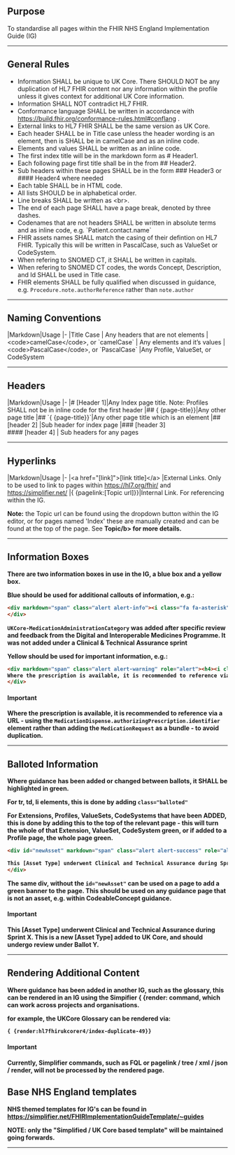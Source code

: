 ## Purpose  

To standardise all pages within the FHIR NHS England Implementation Guide (IG)

---

## General Rules 

- Information SHALL be unique to UK Core. There SHOULD NOT be any duplication of HL7 FHIR content nor any information within the profile unless it gives context for additional UK Core information. 
- Information SHALL NOT contradict HL7 FHIR. 
- Conformance language SHALL be written in accordance with <a href="https://build.fhir.org/conformance-rules.html#conflang">https://build.fhir.org/conformance-rules.html#conflang</a> . 
- External links to HL7 FHIR SHALL be the same version as UK Core. 
- Each header SHALL be in Title case unless the header wording is an element, then is SHALL be in camelCase and as an inline code. 
- Elements and values SHALL be written as an inline code. 
- The first index title will be in the markdown form as \# Header1. 
- Each following page first title shall be in the from \## Header2. 
- Sub headers within these pages SHALL be in the form \### Header3 or \#### Header4 where needed
- Each table SHALL be in HTML code.
- All lists SHOULD be in alphabetical order. 
- Line breaks SHALL be written as \<br>. 
- The end of each page SHALL have a page break, denoted by three dashes. 
- Codenames that are not headers SHALL be written in absolute terms and as inline code, e.g. \`Patient.contact.name\` 
- FHIR assets names SHALL match the casing of their defintion on HL7 FHIR. Typically this will be written in PascalCase, such as ValueSet or CodeSystem.
- When refering to SNOMED CT, it SHALL be written in capitals.
- When refering to SNOMED CT codes, the words Concept, Description, and Id SHALL be used in Title case.
- FHIR elements SHALL be fully qualified when discussed in guidance, e.g. `Procedure.note.authorReference` rather than `note.author`

---

## Naming Conventions 

|Markdown|Usage
|-
|Title Case | Any headers that are not elements 
|\<code>camelCase\</code>, or \`camelCase\` | Any elements and it’s values 
|\<code>PascalCase\</code>, or \`PascalCase\` |Any Profile, ValueSet, or CodeSystem 

---

## Headers 

|Markdown|Usage
|-
|# [Header 1]|Any Index page title. Note: Profiles SHALL not be in inline code for the first header
|## \{ \{page-title\}\}|Any other page title
|## \`\{ \{page-title\}}\`|Any other page title which is an element 
|## [header 2] |Sub header for index page 
|### [header 3] <br> #### [header 4] | Sub headers for any pages 

---

## Hyperlinks 

|Markdown|Usage
|-
|\<a href="[link]">[link title]\</a> |External Links. Only to be used to link to pages within https://hl7.org/fhir/ and https://simplifier.net/ 
|\{ \{pagelink:[Topic url]\}\}|Internal Link. For referencing within the IG.  

**Note:** the Topic url can be found using the dropdown button within the IG editor, or for pages named 'Index' these are manually created and can be found at the top of the page. See <b>Topic/b> for more details.

---

## Information Boxes 

There are two information boxes in use in the IG, a blue box and a yellow box. 

Blue should be used for additional callouts of information, e.g.:
~~~~html
<div markdown="span" class="alert alert-info"><i class="fa fa-asterisk"></i> <code>UKCore-MedicationAdministrationCategory</code> was added after specific review and feedback from the Digital and Interoperable Medicines Programme. It was not added under a Clinical & Technical Assurance sprint
</div>
~~~~
<div markdown="span" class="alert alert-info"><i class="fa fa-asterisk"></i> <code>UKCore-MedicationAdministrationCategory</code> was added after specific review and feedback from the Digital and Interoperable Medicines Programme. It was not added under a Clinical & Technical Assurance sprint
</div>

Yellow should be used for important information, e.g.:
~~~~html
<div markdown="span" class="alert alert-warning" role="alert"><h4><i class="fa fa-info-circle"></i> Important</h4>
Where the prescription is available, it is recommended to reference via a URL - using the <code>MedicationDispense.authorizingPrescription.identifier</code> element rather than adding the <code>MedicationRequest</code> as a bundle - to avoid duplication.
</div>
~~~~
<div markdown="span" class="alert alert-warning" role="alert"><h4><i class="fa fa-info-circle"></i> Important</h4>
Where the prescription is available, it is recommended to reference via a URL - using the <code>MedicationDispense.authorizingPrescription.identifier</code> element rather than adding the <code>MedicationRequest</code> as a bundle - to avoid duplication.
</div>

---

## Balloted Information

Where guidance has been added or changed between ballots, it SHALL be highlighted in green.

For tr, td, li elements, this is done by adding <code>class="balloted"</code>

For Extensions, Profiles, ValueSets, CodeSystems that have been ADDED, this is done by adding this to the top of the relevant page - this will turn the whole of that Extension, ValueSet, CodeSystem green, or if added to a Profile page, the whole page green.

~~~~html
<div id="newAsset" markdown="span" class="alert alert-success" role="alert"><h4><i class="fa fa-star"></i> Important</h4>

This [Asset Type] underwent Clinical and Technical Assurance during Sprint X. This is a new [Asset Type] added to UK Core, and should undergo review under Ballot Y.
</div>
~~~~

The same div, without the <code>id="newAsset"</code> can be used on a page to add a green banner to the page. This should be used on any guidance page that is not an asset, e.g. within CodeableConcept guidance.

<div markdown="span" class="alert alert-success" role="alert"><h4><i class="fa fa-star"></i> Important</h4>

This [Asset Type] underwent Clinical and Technical Assurance during Sprint X. This is a new [Asset Type] added to UK Core, and should undergo review under Ballot Y.
</div>

---

## Rendering Additional Content

Where guidance has been added in another IG, such as the glossary, this can be rendered in an IG using the Simpifier { {render: command, which can work across projects and organisations.

for example, the UKCore Glossary can be rendered via:
~~~~html
{ {render:hl7fhirukcorer4/index-duplicate-49}}
~~~~

<div markdown="span" class="alert alert-warning" role="alert">
<h4><i class="fa fa-info-circle"></i> Important</h4>
Currently, Simplifier commands, such as FQL or pagelink / tree / xml / json / render, will not be processed by the rendered page.
</div>


## Base NHS England templates

NHS themed templates for IG's can be found in <a href="https://simplifier.net/FHIRImplementationGuideTemplate/~guides">https://simplifier.net/FHIRImplementationGuideTemplate/~guides</a>

NOTE: only the "Simplified / UK Core based template" will be maintained going forwards.

<hr class="thickline">